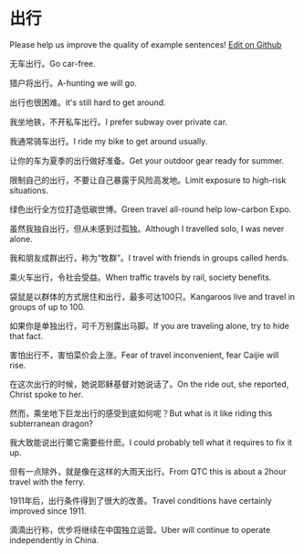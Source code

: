 # 出行

Please help us improve the quality of example sentences! [Edit on Github](https://github.com/jiyushe/jiyu-example-sentence-source/blob/main/chinese/chuxing.md)

<p><span class="chinese">无车出行。</span><span class="english">Go car-free.</span></p>

<p><span class="chinese">猎户将出行。</span><span class="english">A-hunting we will go.</span></p>

<p><span class="chinese">出行也很困难。</span><span class="english">it's still hard to get around.</span></p>

<p><span class="chinese">我坐地铁，不开私车出行。</span><span class="english">I prefer subway over private car.</span></p>

<p><span class="chinese">我通常骑车出行。</span><span class="english">I ride my bike to get around usually.</span></p>

<p><span class="chinese">让你的车为夏季的出行做好准备。</span><span class="english">Get your outdoor gear ready for summer.</span></p>

<p><span class="chinese">限制自己的出行，不要让自己暴露于风险高发地。</span><span class="english">Limit exposure to high-risk situations.</span></p>

<p><span class="chinese">绿色出行全方位打造低碳世博。</span><span class="english">Green travel all-round help low-carbon Expo.</span></p>

<p><span class="chinese">虽然我独自出行，但从未感到过孤独。</span><span class="english">Although I travelled solo, I was never alone.</span></p>

<p><span class="chinese">我和朋友成群出行，称为“牧群”。</span><span class="english">I travel with friends in groups called herds.</span></p>

<p><span class="chinese">乘火车出行，令社会受益。</span><span class="english">When traffic travels by rail, society benefits.</span></p>

<p><span class="chinese">袋鼠是以群体的方式居住和出行，最多可达100只。</span><span class="english">Kangaroos live and travel in groups of up to 100.</span></p>

<p><span class="chinese">如果你是单独出行，可千万别露出马脚。</span><span class="english">If you are traveling alone, try to hide that fact.</span></p>

<p><span class="chinese">害怕出行不，害怕菜价会上涨。</span><span class="english">Fear of travel inconvenient, fear Caijie will rise.</span></p>

<p><span class="chinese">在这次出行的时候，她说耶稣基督对她说话了。</span><span class="english">On the ride out, she reported, Christ spoke to her.</span></p>

<p><span class="chinese">然而，乘坐地下巨龙出行的感受到底如何呢？</span><span class="english">But what is it like riding this subterranean dragon?</span></p>

<p><span class="chinese">我大致能说出行薷它需要些什麽。</span><span class="english">I could probably tell what it requires to fix it up.</span></p>

<p><span class="chinese">但有一点除外，就是像在这样的大雨天出行。</span><span class="english">From QTC this is about a 2hour travel with the ferry.</span></p>

<p><span class="chinese">1911年后，出行条件得到了很大的改善。</span><span class="english">Travel conditions have certainly improved since 1911.</span></p>

<p><span class="chinese">滴滴出行称，优步将继续在中国独立运营。</span><span class="english">Uber will continue to operate independently in China.</span></p>

